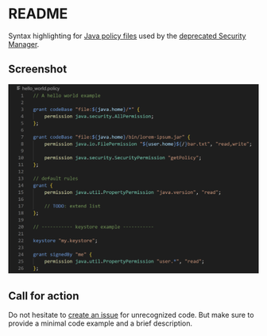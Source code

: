 # README

Syntax highlighting for [Java policy files](https://docs.oracle.com/javase/7/docs/technotes/guides/security/PolicyFiles.html) used by the [deprecated Security Manager](https://openjdk.org/jeps/411).

## Screenshot

![Screenshot](./media/screenshot.png)

## Call for action

Do not hesitate to [create an issue](https://github.com/anticultist/vscode-java-policy/issues/new) for unrecognized code.
But make sure to provide a minimal code example and a brief description.
